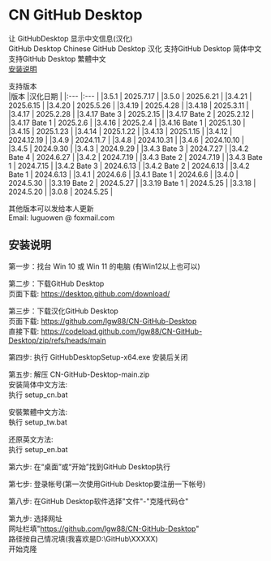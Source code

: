 # CN GitHub Desktop
让 GitHubDesktop 显示中文信息(汉化)   
GitHub Desktop Chinese
GitHub Desktop 汉化
支持GitHub Desktop 简体中文  
支持GitHub Desktop 繁體中文  
[安装说明](#安装说明)
  
支持版本  
|版本           |汉化日期     |
|:---           |:---        |
|3.5.1          | 2025.7.17  |
|3.5.0          | 2025.6.21  |
|3.4.21         | 2025.6.15  |
|3.4.20         | 2025.5.26  |
|3.4.19         | 2025.4.28  |
|3.4.18         | 2025.3.11  |
|3.4.17         | 2025.2.28  |
|3.4.17 Bate 3  | 2025.2.15  |
|3.4.17 Bate 2  | 2025.2.12  |
|3.4.17 Bate 1  | 2025.2.6   |
|3.4.16         | 2025.2.4   |
|3.4.16 Bate 1  | 2025.1.30  |
|3.4.15         | 2025.1.23  |
|3.4.14         | 2025.1.22  |
|3.4.13         | 2025.1.15  |
|3.4.12         | 2024.12.19 |
|3.4.9          | 2024.11.7  |
|3.4.8          | 2024.10.31 |
|3.4.6          | 2024.10.10 |
|3.4.5          | 2024.9.30  |
|3.4.3          | 2024.9.29  |
|3.4.3 Bate 3   | 2024.7.27  |
|3.4.2 Bate 4   | 2024.6.27  |
|3.4.2          | 2024.7.19  |
|3.4.3 Bate 2   | 2024.7.19  |
|3.4.3 Bate 1   | 2024.7.15  |
|3.4.2 Bate 3   | 2024.6.13  |
|3.4.2 Bate 2   | 2024.6.13  |
|3.4.2 Bate 1   | 2024.6.13  |
|3.4.1          | 2024.6.6   |
|3.4.1 Bate 1   | 2024.6.6   |
|3.4.0          | 2024.5.30  |
|3.3.19 Bate 2  | 2024.5.27  |
|3.3.19 Bate 1  | 2024.5.25  |
|3.3.18         | 2024.5.20  |
|3.0.8          | 2024.5.25  |
  
  
其他版本可以发给本人更新  
Email: luguowen @ foxmail.com
  

## 安装说明

  
第一步：找台 Win 10 或 Win 11 的电脑  (有Win12以上也可以)
  
第二步：下载GitHub Desktop  
  页面下载: https://desktop.github.com/download/
  
第三步：下载汉化GitHub Desktop  
  页面下载: https://github.com/lgw88/CN-GitHub-Desktop  
  直接下载: https://codeload.github.com/lgw88/CN-GitHub-Desktop/zip/refs/heads/main  
  
第四步: 执行 GitHubDesktopSetup-x64.exe 安装后关闭  
  
第五步: 解压 CN-GitHub-Desktop-main.zip  
  安装简体中文方法:  
  执行 setup_cn.bat  
  
  安裝繁體中文方法:  
  執行 setup_tw.bat  
  
  还原英文方法:  
  执行 setup_en.bat

  
第六步: 在“桌面”或“开始”找到GitHub Desktop执行  

第七步: 登录帐号(第一次使用GitHub Desktop要注册一下帐号)

第八步: 在GitHub Desktop软件选择"文件"-"克隆代码仓"

第九步: 选择网址  
  网址栏填"https://github.com/lgw88/CN-GitHub-Desktop"  
  路径按自己情况填(我喜欢是D:\GitHub\XXXXX\)  
  开始克隆

